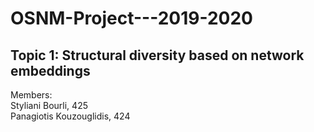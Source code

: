 # OSNM-Project---2019-2020 <br>
## Topic 1: Structural diversity based on network embeddings <br>


Members: <br>
Styliani Bourli, 425 <br>
Panagiotis Kouzouglidis, 424 <br>
